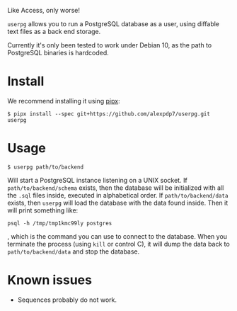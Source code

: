 Like Access, only worse!

`userpg` allows you to run a PostgreSQL database as a user, using diffable text files as a back end storage.

Currently it's only been tested to work under Debian 10, as the path to PostgreSQL binaries is hardcoded.

# Install

We recommend installing it using [pipx](https://pipxproject.github.io/pipx/):

```
$ pipx install --spec git+https://github.com/alexpdp7/userpg.git userpg
```

# Usage

```
$ userpg path/to/backend
```

Will start a PostgreSQL instance listening on a UNIX socket.
If `path/to/backend/schema` exists, then the database will be initialized with all the `.sql` files inside, executed in alphabetical order.
If `path/to/backend/data` exists, then `userpg` will load the database with the data found inside.
Then it will print something like:

```
psql -h /tmp/tmp1kmc99ly postgres
```

, which is the command you can use to connect to the database.
When you terminate the process (using `kill` or control C), it will dump the data back to `path/to/backend/data` and stop the database.

# Known issues

* Sequences probably do not work.
